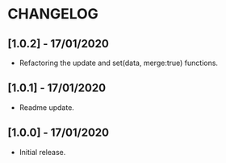 # CHANGELOG

## [1.0.2] - 17/01/2020

* Refactoring the update and set(data, merge:true) functions.

## [1.0.1] - 17/01/2020

* Readme update.

## [1.0.0] - 17/01/2020

* Initial release.
